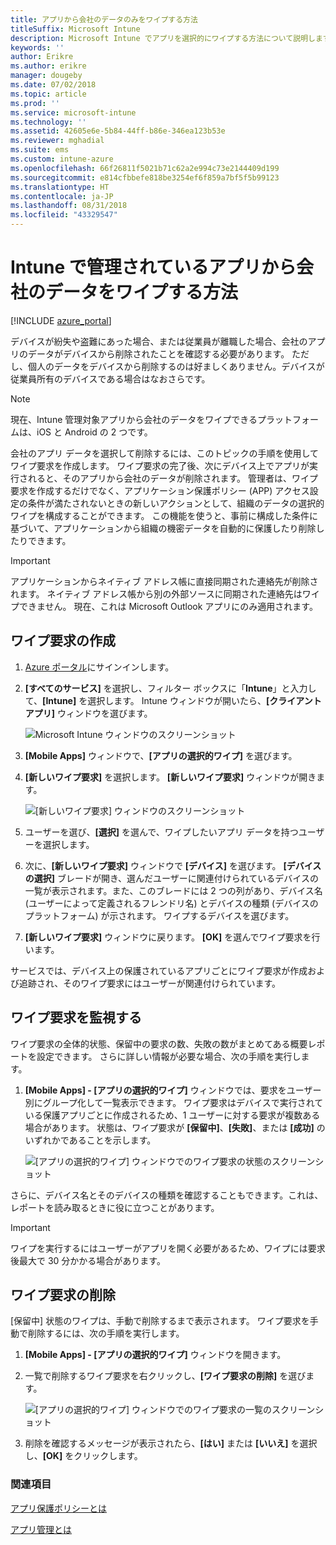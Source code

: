 ```yaml
---
title: アプリから会社のデータのみをワイプする方法
titleSuffix: Microsoft Intune
description: Microsoft Intune でアプリを選択的にワイプする方法について説明します。
keywords: ''
author: Erikre
ms.author: erikre
manager: dougeby
ms.date: 07/02/2018
ms.topic: article
ms.prod: ''
ms.service: microsoft-intune
ms.technology: ''
ms.assetid: 42605e6e-5b84-44ff-b86e-346ea123b53e
ms.reviewer: mghadial
ms.suite: ems
ms.custom: intune-azure
ms.openlocfilehash: 66f26811f5021b71c62a2e994c73e2144409d199
ms.sourcegitcommit: e814cfbbefe818be3254ef6f859a7bf5f5b99123
ms.translationtype: HT
ms.contentlocale: ja-JP
ms.lasthandoff: 08/31/2018
ms.locfileid: "43329547"
---
```

# <a name="how-to-wipe-only-corporate-data-from-intune-managed-apps"></a>Intune で管理されているアプリから会社のデータをワイプする方法

[!INCLUDE [azure_portal](./includes/azure_portal.md)]

デバイスが紛失や盗難にあった場合、または従業員が離職した場合、会社のアプリのデータがデバイスから削除されたことを確認する必要があります。 ただし、個人のデータをデバイスから削除するのは好ましくありません。デバイスが従業員所有のデバイスである場合はなおさらです。

>[!NOTE]
> 現在、Intune 管理対象アプリから会社のデータをワイプできるプラットフォームは、iOS と Android の 2 つです。

会社のアプリ データを選択して削除するには、このトピックの手順を使用してワイプ要求を作成します。 ワイプ要求の完了後、次にデバイス上でアプリが実行されると、そのアプリから会社のデータが削除されます。 管理者は、ワイプ要求を作成するだけでなく、アプリケーション保護ポリシー (APP) アクセス設定の条件が満たされないときの新しいアクションとして、組織のデータの選択的ワイプを構成することができます。 この機能を使うと、事前に構成した条件に基づいて、アプリケーションから組織の機密データを自動的に保護したり削除したりできます。

>[!IMPORTANT]
> アプリケーションからネイティブ アドレス帳に直接同期された連絡先が削除されます。 ネイティブ アドレス帳から別の外部ソースに同期された連絡先はワイプできません。 現在、これは Microsoft Outlook アプリにのみ適用されます。

## <a name="create-a-wipe-request"></a>ワイプ要求の作成

1.  [Azure ポータル](https://portal.azure.com)にサインインします。

2.  **[すべてのサービス]** を選択し、フィルター ボックスに「**Intune**」と入力して、**[Intune]** を選択します。 Intune ウィンドウが開いたら、**[クライアント アプリ]** ウィンドウを選びます。

    ![Microsoft Intune ウィンドウのスクリーンショット](./media/apps-selective-wipe01.png)

3.  **[Mobile Apps]** ウィンドウで、**[アプリの選択的ワイプ]** を選びます。

4.  **[新しいワイプ要求]** を選択します。 **[新しいワイプ要求]** ウィンドウが開きます。

    ![[新しいワイプ要求] ウィンドウのスクリーンショット](./media/AzurePortal_MAM_NewWipeRequest.png)

5.  ユーザーを選び、**[選択]** を選んで、ワイプしたいアプリ データを持つユーザーを選択します。

6.  次に、**[新しいワイプ要求]** ウィンドウで **[デバイス]** を選びます。 **[デバイスの選択]** ブレードが開き、選んだユーザーに関連付けられているデバイスの一覧が表示されます。また、このブレードには 2 つの列があり、デバイス名 (ユーザーによって定義されるフレンドリ名) とデバイスの種類 (デバイスのプラットフォーム) が示されます。 ワイプするデバイスを選びます。

7.  **[新しいワイプ要求]** ウィンドウに戻ります。 **[OK]** を選んでワイプ要求を行います。

サービスでは、デバイス上の保護されているアプリごとにワイプ要求が作成および追跡され、そのワイプ要求にはユーザーが関連付けられています。

## <a name="monitor-your-wipe-requests"></a>ワイプ要求を監視する

ワイプ要求の全体的状態、保留中の要求の数、失敗の数がまとめてある概要レポートを設定できます。 さらに詳しい情報が必要な場合、次の手順を実行します。

1.  **[Mobile Apps] - [アプリの選択的ワイプ]** ウィンドウでは、要求をユーザー別にグループ化して一覧表示できます。 ワイプ要求はデバイスで実行されている保護アプリごとに作成されるため、1 ユーザーに対する要求が複数ある場合があります。 状態は、ワイプ要求が **[保留中]**、**[失敗]**、または **[成功]** のいずれかであることを示します。

    ![[アプリの選択的ワイプ] ウィンドウでのワイプ要求の状態のスクリーンショット](./media/wipe-request-status-1.png)

さらに、デバイス名とそのデバイスの種類を確認することもできます。これは、レポートを読み取るときに役に立つことがあります。

>[!IMPORTANT]
> ワイプを実行するにはユーザーがアプリを開く必要があるため、ワイプには要求後最大で 30 分かかる場合があります。

## <a name="delete-a-wipe-request"></a>ワイプ要求の削除

[保留中] 状態のワイプは、手動で削除するまで表示されます。 ワイプ要求を手動で削除するには、次の手順を実行します。

1.  **[Mobile Apps] - [アプリの選択的ワイプ]** ウィンドウを開きます。

2.  一覧で削除するワイプ要求を右クリックし、**[ワイプ要求の削除]** を選びます。

    ![[アプリの選択的ワイプ] ウィンドウでのワイプ要求の一覧のスクリーンショット](./media/delete-wipe-request.png)

3.  削除を確認するメッセージが表示されたら、**[はい]** または **[いいえ]** を選択し、**[OK]** をクリックします。

### <a name="see-also"></a>関連項目
[アプリ保護ポリシーとは](app-protection-policy.md)

[アプリ管理とは](app-management.md)
